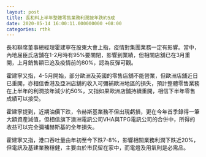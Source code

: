 ```yaml
---
layout: post
title: 長和料上半年整體零售業務利潤按年跌約5成
date: 2020-05-14 16:00:11.000000000 +08:00
categories: rthk
---
```


長和聯席董事總經理霍建寧在股東大會上指，疫情對集團業務一定有影響。當中，內地屈臣氏店舖在1-2月時有95%要關閉，影響到業績，但相關店舖已在3月重開，上月銷售額已追及疫情前的80%，認為反彈可觀。

霍建寧又指，4-5月開始，部分歐洲及英國的零售店舖不能營業，但歐洲店舖近日已重開，亦相信香港及亞洲店舖的收入可彌補歐洲地區的損失，預計整體零售業務在上半年的利潤按年減少約50%，又指如果歐洲店舖持續重開，相信下半年零售成績可以接受。

霍建寧提到，近期油價下跌，令赫斯基業務不但出現虧損，更在今年首季錄得一筆大額資產減值，但相信旗下澳洲電訊公司VHA與TPG電訊公司的合併中，所得的收益可以完全彌補赫斯基的全年損失。

霍建寧又指，港口吞吐量由年初至今下跌7-8%，影響相關業務利潤下跌近20%，但電訊及基建業務穩健，主要由於市民留在家中，而電燈及用氣則是必需品。
